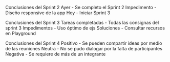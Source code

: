 Conclusiones del Sprint 2
Ayer - Se completo el Sprint 2
Impedimento - Diseño responsive de la app
Hoy - Iniciar Sprint 3

Conclusiones del Sprint 3
Tareas completadas - Todas las consignas del sprint 3 
Impedimentos - Uso óptimo de ejs
Soluciones - Consultar recursos en Playground

Conclusiones del Sprint 4
Positivo - Se pueden compartir ideas por medio de las reuniones
Neutra - No se pudo dialogar por la falta de participantes 
Negativa - Se requiere de más de un integrante
